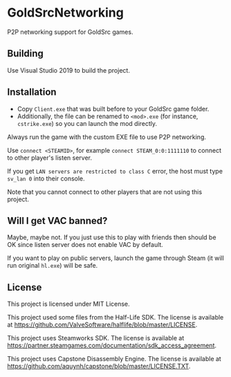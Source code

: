 # GoldSrcNetworking

P2P networking support for GoldSrc games.

## Building

Use Visual Studio 2019 to build the project.

## Installation

- Copy `Client.exe` that was built before to your GoldSrc game folder.
- Additionally, the file can be renamed to `<mod>.exe` (for instance, `cstrike.exe`) so you can launch the mod directly.

Always run the game with the custom EXE file to use P2P networking.

Use `connect <STEAMID>`, for example `connect STEAM_0:0:1111110` to connect to other player's listen server.

If you get `LAN servers are restricted to class C` error, the host must type `sv_lan 0` into their console.

Note that you cannot connect to other players that are not using this project.

## Will I get VAC banned?

Maybe, maybe not. If you just use this to play with friends then should be OK since listen server does not enable VAC by default.

If you want to play on public servers, launch the game through Steam (it will run original `hl.exe`) will be safe.

## License

This project is licensed under MIT License.

This project used some files from the Half-Life SDK. The license is available at https://github.com/ValveSoftware/halflife/blob/master/LICENSE.

This project uses Steamworks SDK. The license is available at https://partner.steamgames.com/documentation/sdk_access_agreement. 

This project uses Capstone Disassembly Engine. The license is available at https://github.com/aquynh/capstone/blob/master/LICENSE.TXT.
